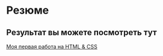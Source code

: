 # Резюме

## Результат вы можете посмотреть тут

[Моя первая работа на HTML & CSS](https://makcim80.github.io/resume-vladilen-courses/homework.html)
